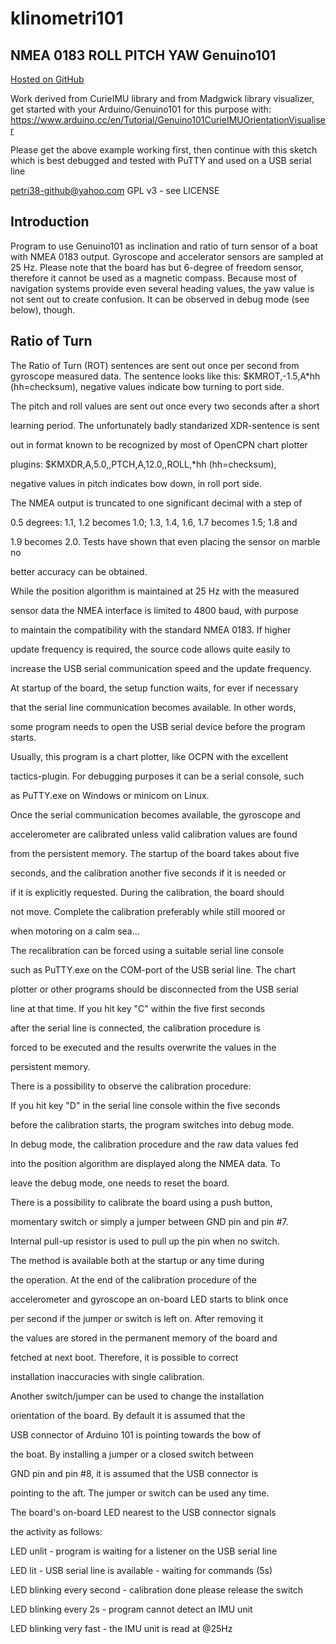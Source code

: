 # klinometri101

## NMEA 0183 ROLL PITCH YAW Genuino101

[Hosted on GitHub](https://github.com/canne/klinometri101)

Work derived from CurieIMU library and from Madgwick library visualizer, get
started with your Arduino/Genuino101 for this purpose with:
https://www.arduino.cc/en/Tutorial/Genuino101CurieIMUOrientationVisualiser

Please get the above example working first, then continue with this sketch
which is best debugged and tested with PuTTY and used on a USB serial line 

petri38-github@yahoo.com
GPL v3 - see LICENSE

## Introduction
Program to use Genuino101 as inclination and ratio of turn sensor of a boat
with NMEA 0183 output. Gyroscope and accelerator sensors are sampled at 25 Hz.
Please note that the board has but 6-degree of freedom sensor, therefore it
cannot be used as a magnetic compass. Because most of navigation systems
provide even several heading values, the yaw value is not sent out to create
confusion. It can be observed in debug mode (see below), though.

## Ratio of Turn

The Ratio of Turn (ROT) sentences are sent out once per second from gyroscope
measured data. The sentence looks like this: $KMROT,-1.5,A*hh (hh=checksum),
negative values indicate bow turning to port side.


The pitch and roll values are sent out once every two seconds after a short

learning period. The unfortunately badly standarized XDR-sentence is sent

out in format known to be recognized by most of OpenCPN chart plotter

plugins: $KMXDR,A,5.0,,PTCH,A,12.0,,ROLL,*hh (hh=checksum),

negative values in pitch indicates bow down, in roll port side.


The NMEA output is truncated to one significant decimal with a step of

0.5 degrees: 1.1, 1.2 becomes 1.0; 1.3, 1.4, 1.6, 1.7 becomes 1.5; 1.8 and

1.9 becomes 2.0. Tests have shown that even placing the sensor on marble no

better accuracy can be obtained.


While the position algorithm is maintained at 25 Hz with the measured

sensor data the NMEA interface is limited to 4800 baud, with purpose

to maintain the compatibility with the standard NMEA 0183. If higher

update frequency is required, the source code allows quite easily to

increase the USB serial communication speed and the update frequency.

At startup of the board, the setup function waits, for ever if necessary

that the serial line communication becomes available. In other words,

some program needs to open the USB serial device before the program starts.

Usually, this program is a chart plotter, like OCPN with the excellent

tactics-plugin. For debugging purposes it can be a serial console, such

as PuTTY.exe on Windows or minicom on Linux.


Once the serial communication becomes available, the gyroscope and

accelerometer are calibrated unless valid calibration values are found

from the persistent memory. The startup of the board takes about five

seconds, and the calibration another five seconds if it is needed or

if it is explicitly requested. During the calibration, the board should

not move. Complete the calibration preferably while still moored or

when motoring on a calm sea...


The recalibration can be forced using a suitable serial line console

such as PuTTY.exe on the COM-port of the USB serial line. The chart

plotter or other programs should be disconnected from the USB serial

line at that time. If you hit key "C" within the five first seconds

after the serial line is connected, the calibration procedure is

forced to be executed and the results overwrite the values in the

persistent memory.


There is a possibility to observe the calibration procedure:

If you hit key "D" in the serial line console within the five seconds

before the calibration starts, the program switches into debug mode.

In debug mode, the calibration procedure and the raw data values fed

into the position algorithm are displayed along the NMEA data. To

leave the debug mode, one needs to reset the board.


There is a possibility to calibrate the board using a push button,

momentary switch or simply a jumper between GND pin and pin #7.

Internal pull-up resistor is used to pull up the pin when no switch.

The method is available both at the startup or any time during

the operation. At the end of the calibration procedure of the

accelerometer and gyroscope an on-board LED starts to blink once

per second if the jumper or switch is left on. After removing it

the values are stored in the permanent memory of the board and

fetched at next boot. Therefore, it is possible to correct

installation inaccuracies with single calibration.


Another switch/jumper can be used to change the installation

orientation of the board. By default it is assumed that the

USB connector of Arduino 101 is pointing towards the bow of

the boat. By installing a jumper or a closed switch between

GND pin and pin #8, it is assumed that the USB connector is

pointing to the aft. The jumper or switch can be used any time.

The board's on-board LED nearest to the USB connector signals

the activity as follows:


LED unlit - program is waiting for a listener on the USB serial line

LED lit - USB serial line is available - waiting for commands (5s)

LED blinking every second - calibration done please release the switch

LED blinking every 2s - program cannot detect an IMU unit

LED blinking very fast - the IMU unit is read at @25Hz

